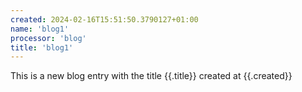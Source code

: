 ```yaml
---
created: 2024-02-16T15:51:50.3790127+01:00
name: 'blog1'
processor: 'blog'
title: 'blog1'
---
```

This is a new blog entry with the title {{.title}} created at {{.created}}
